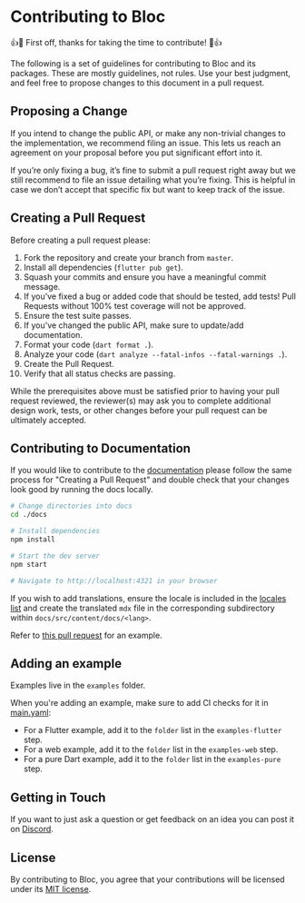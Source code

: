# Contributing to Bloc

👍🎉 First off, thanks for taking the time to contribute! 🎉👍

The following is a set of guidelines for contributing to Bloc and its packages.
These are mostly guidelines, not rules. Use your best judgment,
and feel free to propose changes to this document in a pull request.

## Proposing a Change

If you intend to change the public API, or make any non-trivial changes
to the implementation, we recommend filing an issue.
This lets us reach an agreement on your proposal before you put significant
effort into it.

If you’re only fixing a bug, it’s fine to submit a pull request right away
but we still recommend to file an issue detailing what you’re fixing.
This is helpful in case we don’t accept that specific fix but want to keep
track of the issue.

## Creating a Pull Request

Before creating a pull request please:

1. Fork the repository and create your branch from `master`.
1. Install all dependencies (`flutter pub get`).
1. Squash your commits and ensure you have a meaningful commit message.
1. If you’ve fixed a bug or added code that should be tested, add tests!
   Pull Requests without 100% test coverage will not be approved.
1. Ensure the test suite passes.
1. If you've changed the public API, make sure to update/add documentation.
1. Format your code (`dart format .`).
1. Analyze your code (`dart analyze --fatal-infos --fatal-warnings .`).
1. Create the Pull Request.
1. Verify that all status checks are passing.

While the prerequisites above must be satisfied prior to having your
pull request reviewed, the reviewer(s) may ask you to complete additional
design work, tests, or other changes before your pull request can be ultimately
accepted.

## Contributing to Documentation

If you would like to contribute to the [documentation](https://bloclibrary.dev)
please follow the same process for "Creating a Pull Request" and double check
that your changes look good by running the docs locally.

```sh
# Change directories into docs
cd ./docs

# Install dependencies
npm install

# Start the dev server
npm start

# Navigate to http://localhost:4321 in your browser
```

If you wish to add translations, ensure the locale is included in the [locales list](https://github.com/felangel/bloc/blob/8a714a6923a6480032319b45f461d1f9ccd025de/docs/astro.config.mjs#L7) and create the translated `mdx` file in the corresponding subdirectory within `docs/src/content/docs/<lang>`.

Refer to [this pull request](https://github.com/felangel/bloc/pull/4084) for an example.

## Adding an example

Examples live in the `examples` folder.

When you're adding an example, make sure to add CI checks for it in
[main.yaml](https://github.com/felangel/bloc/blob/master/.github/workflows/main.yaml):

- For a Flutter example, add it to the `folder` list in the `examples-flutter`
  step.
- For a web example, add it to the `folder` list in the `examples-web` step.
- For a pure Dart example, add it to the `folder` list in the `examples-pure`
  step.

## Getting in Touch

If you want to just ask a question or get feedback on an idea you can post it
on [Discord](https://discord.gg/bloc).

## License

By contributing to Bloc, you agree that your contributions will be licensed
under its [MIT license](LICENSE).
